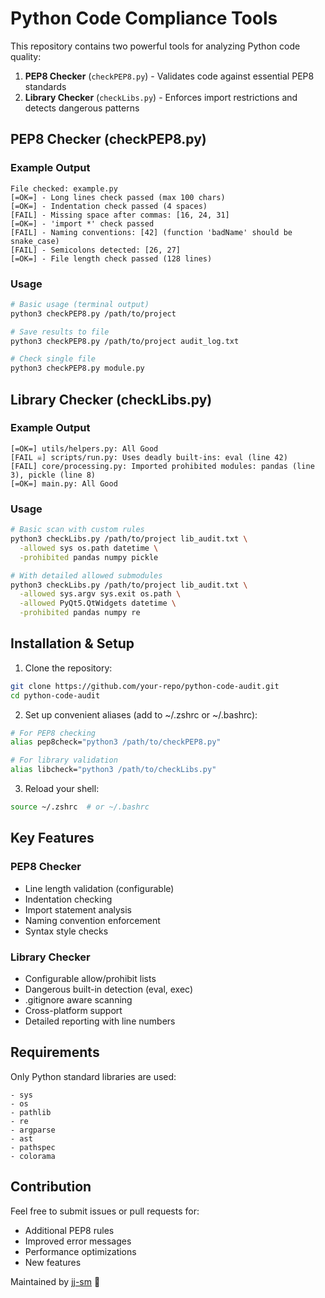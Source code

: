 # Python Code Compliance Tools

This repository contains two powerful tools for analyzing Python code quality:

1. **PEP8 Checker** (`checkPEP8.py`) - Validates code against essential PEP8 standards
2. **Library Checker** (`checkLibs.py`) - Enforces import restrictions and detects dangerous patterns

## PEP8 Checker (checkPEP8.py)

### Example Output
```text
File checked: example.py
[=OK=] - Long lines check passed (max 100 chars)
[=OK=] - Indentation check passed (4 spaces)
[FAIL] - Missing space after commas: [16, 24, 31]
[=OK=] - 'import *' check passed
[FAIL] - Naming conventions: [42] (function 'badName' should be snake_case)
[FAIL] - Semicolons detected: [26, 27]
[=OK=] - File length check passed (128 lines)
```

### Usage
```bash
# Basic usage (terminal output)
python3 checkPEP8.py /path/to/project

# Save results to file
python3 checkPEP8.py /path/to/project audit_log.txt

# Check single file
python3 checkPEP8.py module.py
```

## Library Checker (checkLibs.py)

### Example Output
```text
[=OK=] utils/helpers.py: All Good
[FAIL ☠️] scripts/run.py: Uses deadly built-ins: eval (line 42)
[FAIL] core/processing.py: Imported prohibited modules: pandas (line 3), pickle (line 8)
[=OK=] main.py: All Good
```

### Usage
```bash
# Basic scan with custom rules
python3 checkLibs.py /path/to/project lib_audit.txt \
  -allowed sys os.path datetime \
  -prohibited pandas numpy pickle

# With detailed allowed submodules
python3 checkLibs.py /path/to/project lib_audit.txt \
  -allowed sys.argv sys.exit os.path \
  -allowed PyQt5.QtWidgets datetime \
  -prohibited pandas numpy re
```

## Installation & Setup

1. Clone the repository:
```bash
git clone https://github.com/your-repo/python-code-audit.git
cd python-code-audit
```

2. Set up convenient aliases (add to ~/.zshrc or ~/.bashrc):
```bash
# For PEP8 checking
alias pep8check="python3 /path/to/checkPEP8.py"

# For library validation
alias libcheck="python3 /path/to/checkLibs.py"
```

3. Reload your shell:
```bash
source ~/.zshrc  # or ~/.bashrc
```

## Key Features

### PEP8 Checker
- Line length validation (configurable)
- Indentation checking
- Import statement analysis
- Naming convention enforcement
- Syntax style checks

### Library Checker
- Configurable allow/prohibit lists
- Dangerous built-in detection (eval, exec)
- .gitignore aware scanning
- Cross-platform support
- Detailed reporting with line numbers

## Requirements
Only Python standard libraries are used:
```
- sys
- os
- pathlib
- re
- argparse
- ast
- pathspec
- colorama
```

## Contribution

Feel free to submit issues or pull requests for:
- Additional PEP8 rules
- Improved error messages
- Performance optimizations
- New features

Maintained by [jj-sm](https://github.com/jj-sm/) 🐍
